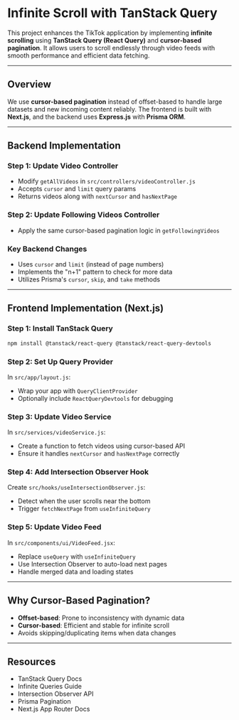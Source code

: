 # Infinite Scroll with TanStack Query

This project enhances the TikTok application by implementing **infinite scrolling** using **TanStack Query (React Query)** and **cursor-based pagination**. It allows users to scroll endlessly through video feeds with smooth performance and efficient data fetching.

---

## Overview

We use **cursor-based pagination** instead of offset-based to handle large datasets and new incoming content reliably. The frontend is built with **Next.js**, and the backend uses **Express.js** with **Prisma ORM**.

---

## Backend Implementation

### Step 1: Update Video Controller
- Modify `getAllVideos` in `src/controllers/videoController.js`
- Accepts `cursor` and `limit` query params
- Returns videos along with `nextCursor` and `hasNextPage`

### Step 2: Update Following Videos Controller
- Apply the same cursor-based pagination logic in `getFollowingVideos`

### Key Backend Changes
- Uses `cursor` and `limit` (instead of page numbers)
- Implements the "n+1" pattern to check for more data
- Utilizes Prisma's `cursor`, `skip`, and `take` methods

---

## Frontend Implementation (Next.js)

### Step 1: Install TanStack Query

```bash
npm install @tanstack/react-query @tanstack/react-query-devtools
```

### Step 2: Set Up Query Provider

In `src/app/layout.js`:
- Wrap your app with `QueryClientProvider`
- Optionally include `ReactQueryDevtools` for debugging

### Step 3: Update Video Service

In `src/services/videoService.js`:
- Create a function to fetch videos using cursor-based API
- Ensure it handles `nextCursor` and `hasNextPage` correctly

### Step 4: Add Intersection Observer Hook

Create `src/hooks/useIntersectionObserver.js`:
- Detect when the user scrolls near the bottom
- Trigger `fetchNextPage` from `useInfiniteQuery`

### Step 5: Update Video Feed

In `src/components/ui/VideoFeed.jsx`:
- Replace `useQuery` with `useInfiniteQuery`
- Use Intersection Observer to auto-load next pages
- Handle merged data and loading states

---

## Why Cursor-Based Pagination?

- **Offset-based**: Prone to inconsistency with dynamic data
- **Cursor-based**: Efficient and stable for infinite scroll
- Avoids skipping/duplicating items when data changes

---

## Resources

- TanStack Query Docs
- Infinite Queries Guide
- Intersection Observer API
- Prisma Pagination
- Next.js App Router Docs
